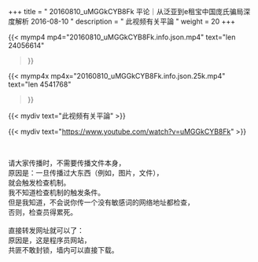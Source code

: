+++
title = " 20160810_uMGGkCYB8Fk 平论｜从泛亚到e租宝中国庞氏骗局深度解析 2016-08-10 "
description = " 此视频有关平論 "
weight = 20
+++

{{< mymp4 mp4="20160810_uMGGkCYB8Fk.info.json.mp4" 
text="len 24056614"
>}}

{{< mymp4x  mp4x="20160810_uMGGkCYB8Fk.info.json.25k.mp4"
text="len 4541768"
>}}


{{< mydiv text="此视频有关平論" >}}
<br>

{{< mydiv text="https://www.youtube.com/watch?v=uMGGkCYB8Fk" >}}


<br>

请大家传播时，不需要传播文件本身，<br>
原因是：一旦传播过大东西（例如，图片，文件），<br>
就会触发检查机制。<br>
我不知道检查机制的触发条件。<br>
但是我知道，不会说你传一个没有敏感词的网络地址都检查，<br>
否则，检查员得累死。<br><br>
直接转发网址就可以了：<br>
原因是，这是程序员网站，<br>
共匪不敢封锁，墙内可以直接下载。


